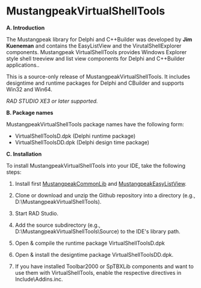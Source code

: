 MustangpeakVirtualShellTools
============================

**A. Introduction**

The Mustangpeak library for Delphi and C++Builder was developed by **Jim Kueneman**
and contains the EasyListView and the VirutalShellExplorer components.
Mustangpeak VirtualShellTools provides Windows Explorer style shell treeview and list view 
components for Delphi and C++Builder applications..

This is a source-only release of MustangpeakVirtualShellTools. It includes
designtime and runtime packages for Delphi and CBuilder and supports 
Win32 and Win64.

*RAD STUDIO XE3 or later supported.*

**B. Package names**

MustangpeakVirtualShellTools package names have the following form:

- VirtualShellToolsD.dpk        (Delphi runtime package)
- VirtualShellToolsDD.dpk       (Delphi design time package)

**C. Installation**

To install MustangpeakVirtualShellTools into your IDE, take the following
steps:

  1. Install first [MustangpeakCommonLib](https://github.com/pyscripter/MustangpeakCommonLib) and
    [MustangpeakEasyListView](https://github.com/pyscripter/MustangpeakEasyListView).

  2. Clone or download and unzip the Github repository into a directory (e.g., D:\MustangpeakVirtualShellTools). 

  3. Start RAD Studio.

  4. Add the source subdirectory (e.g., D:\MustangpeakVirtualShellTools\Source) to the
     IDE's library path.

  5. Open & compile the runtime package VirtualShellToolsD.dpk  

  6. Open & install the designtime package VirtualShellToolsDD.dpk.

  7. If you have installed Toolbar2000 or SpTBXLib components and want to use them
     with VirtualShellTools, enable the respective directives in Include\Addins.inc.

